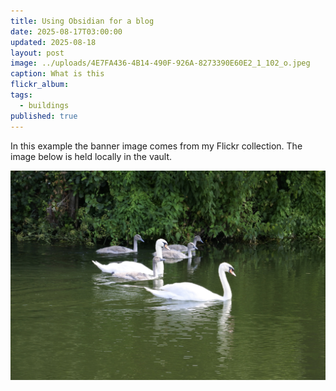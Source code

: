 ```yaml
---
title: Using Obsidian for a blog
date: 2025-08-17T03:00:00
updated: 2025-08-18
layout: post
image: ../uploads/4E7FA436-4B14-490F-926A-8273390E60E2_1_102_o.jpeg
caption: What is this
flickr_album: 
tags:
  - buildings
published: true
---
```

In this example the banner image comes from my Flickr collection. The image below is held locally in the vault.

![Swan family](../uploads/FB148110-2532-4402-8AC5-A80E0C591AF1_1_102_a.jpeg)

